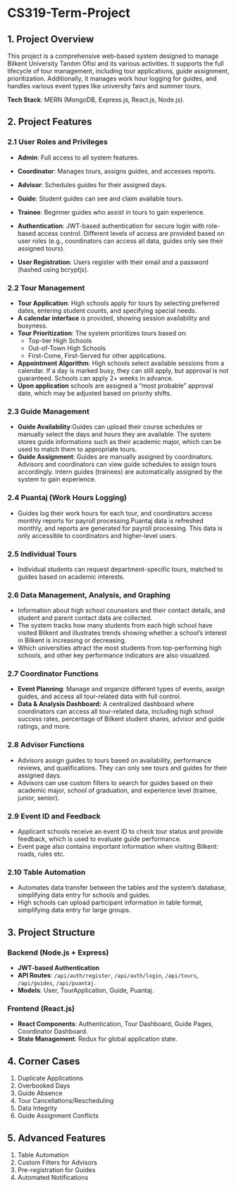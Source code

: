# CS319-Term-Project

## 1. Project Overview
This project is a comprehensive web-based system designed to manage Bilkent University Tanıtım Ofisi and its various activities. It supports the full lifecycle of tour management, including tour applications, guide assignment, prioritization. Additionally, it manages work hour logging for guides, and handles various event types like university fairs and summer tours.

**Tech Stack**: MERN (MongoDB, Express.js, React.js, Node.js).

## 2. Project Features

### 2.1 User Roles and Privileges
- **Admin**: Full access to all system features.
- **Coordinator**: Manages tours, assigns guides, and accesses reports.
- **Advisor**: Schedules guides for their assigned days.
- **Guide**: Student guides can see and claim available tours.
- **Trainee**: Beginner guides who assist in tours to gain experience.

- **Authentication**: JWT-based authentication for secure login with role-based access control. Different levels of access are provided based on user roles (e.g., coordinators can access all data, guides only see their assigned tours).
- **User Registration**: Users register with their email and a password (hashed using bcryptjs). 

### 2.2 Tour Management
- **Tour Application**: High schools apply for tours by selecting preferred dates, entering student counts, and specifying special needs.
- **A calendar interface** is provided, showing session availability and busyness.
- **Tour Prioritization**: The system prioritizes tours based on:
	-	Top-tier High Schools
	-	Out-of-Town High Schools
	-	First-Come, First-Served for other applications.
- **Appointment Algorithm**: High schools select available sessions from a calendar. If a day is marked busy, they can still apply, but approval is not guaranteed. Schools can apply 2+ weeks in advance.
- **Upon application** schools are assigned a “most probable” approval date, which may be adjusted based on priority shifts.

### 2.3 Guide Management
- **Guide Availability**:Guides can upload their course schedules or manually select the days and hours they are available. The system stores guide informations such as their academic major, which can be used to match them to appropriate tours.
- **Guide Assignment**: Guides are manually assigned by coordinators. Advisors and coordinators can view guide schedules to assign tours accordingly. Intern guides (trainees) are automatically assigned by the system to gain experience.

### 2.4 Puantaj (Work Hours Logging)
- Guides log their work hours for each tour, and coordinators access monthly reports for payroll processing.Puantaj data is refreshed monthly, and reports are generated for payroll processing. This data is only accessible to coordinators and higher-level users.

### 2.5 Individual Tours
- Individual students can request department-specific tours, matched to guides based on academic interests.

### 2.6 Data Management, Analysis, and Graphing
- Information about high school counselors and their contact details, and student and parent contact data are collected.
- The system tracks how many students from each high school have visited Bilkent and illustrates trends showing whether a school’s interest in Bilkent is increasing or decreasing.
- Which universities attract the most students from top-performing high schools, and other key performance indicators are also visualized.

### 2.7 Coordinator Functions
- **Event Planning**: Manage and organize different types of events, assign guides, and access all tour-related data with full control.
- **Data & Analysis Dashboard:** A centralized dashboard where coordinators can access all tour-related data, including high school success rates, percentage of Bilkent student shares, advisor and guide ratings, and more.

### 2.8 Advisor Functions
- Advisors assign guides to tours based on availability, performance reviews, and qualifications. They can only see tours and guides for their assigned days.
- Advisors can use custom filters to search for guides based on their academic major, school of graduation, and experience level (trainee, junior, senior).
  
### 2.9 Event ID and Feedback
- Applicant schools receive an event ID to check tour status and provide feedback, which is used to evaluate guide performance.
- Event page also contains important information when visiting Bilkent: roads, rules etc.

### 2.10 Table Automation
- Automates data transfer between the tables and the system’s database, simplifying data entry for schools and guides.
- High schools can upload participant information in table format, simplifying data entry for large groups.
  
## 3. Project Structure

### Backend (Node.js + Express)
- **JWT-based Authentication**
- **API Routes**: `/api/auth/register`, `/api/auth/login`, `/api/tours`, `/api/guides`, `/api/puantaj`.
- **Models**: User, TourApplication, Guide, Puantaj.

### Frontend (React.js)
- **React Components**: Authentication, Tour Dashboard, Guide Pages, Coordinator Dashboard.
- **State Management**: Redux for global application state.

## 4. Corner Cases
1. Duplicate Applications
2. Overbooked Days
3. Guide Absence
4. Tour Cancellations/Rescheduling
5. Data Integrity
6. Guide Assignment Conflicts

## 5. Advanced Features
1. Table Automation
2. Custom Filters for Advisors
3. Pre-registration for Guides
4. Automated Notifications
